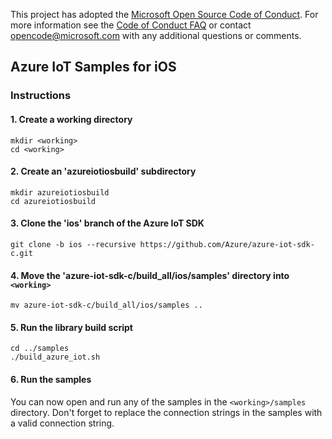 This project has adopted the [Microsoft Open Source Code of Conduct](https://opensource.microsoft.com/codeofconduct/). 
For more information see the [Code of Conduct FAQ](https://opensource.microsoft.com/codeofconduct/faq/) or 
contact [opencode@microsoft.com](mailto:opencode@microsoft.com) with any additional questions or comments.

## Azure IoT Samples for iOS

### Instructions

#### 1. Create a working directory

`mkdir <working>`</br>
`cd <working>`

#### 2. Create an 'azureiotiosbuild' subdirectory

`mkdir azureiotiosbuild`</br>
`cd azureiotiosbuild`

#### 3. Clone the 'ios' branch of the Azure IoT SDK

`git clone -b ios --recursive https://github.com/Azure/azure-iot-sdk-c.git`

#### 4. Move the 'azure-iot-sdk-c/build_all/ios/samples' directory into `<working>`

`mv azure-iot-sdk-c/build_all/ios/samples ..`

#### 5. Run the library build script

`cd ../samples`</br>
`./build_azure_iot.sh`

#### 6. Run the samples

You can now open and run any of the samples in the `<working>/samples` directory. 
Don't forget to replace the connection strings in the samples with a valid connection string.